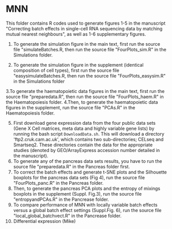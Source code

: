 # MNN

This folder contains R codes used to generate figures 1-5 in the manuscript "Correcting batch effects in single-cell RNA sequencing data by matching mutual nearest neighbours", as well as 1-6 supplementary figures.

1. To generate the simulation figure in the main text, first run the source file "simulateBatches.R, then run the source file "FourPlots_sim.R" in the Simulations folder.

2. To generate the simulation figure in the supplement (identical composition of cell types), first run the source file "easysimulateBatches.R, then run the source file "FourPlots_easysim.R" in the Simulations folder  


3.To generate the haematopoietic data figures in the main text, first run the source file "preparedata.R", then  run the source file "FourPlots_haem.R" in the Haematopoiesis folder.
4.Then, to generate the haematopoietic data figures in the supplement, run the source file "PCAs.R" in the Haematopoiesis folder.


5. First download gene expression data from the four public data sets (Gene X Cell matrices, meta data and highly variable gene lists) by running the bash script `DownloadData.sh`.  This will download a directory 'ftp2.cruk.cam.ac.uk', which contains two sub-directories; CELseq and Smartseq2.  These directories contain the data for the appropriate studies (denoted by GEO/ArrayExpress accession number detailed in the manuscript).
6. To generate any of the pancreas data sets results, you have to run the source file "preparedata.R" in the Pancreas folder first.
7. To correct the batch effects and generate t-SNE plots and the Silhouette boxplots for the pancreas data sets (Fig 4), run the source file "FourPlots_panc.R" in the Pancreas folder.
8. Then, to generate the pancreas PCA plots and the entropy of mixings boxplots in the supplement (Suppl. Fig.3), run the source file "entropyandPCAs.R" in the Pancrease folder.
9. To compare performance of MNN with locally variable batch effects versus a global batch effect settings (Suppl.Fig. 6), run the source file "local_global_batchvect.R" in the Pancrease folder.
10. Differential expression (Mike)


